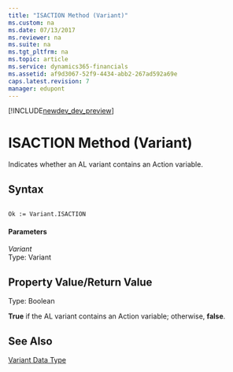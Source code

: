 ```yaml
---
title: "ISACTION Method (Variant)"
ms.custom: na
ms.date: 07/13/2017
ms.reviewer: na
ms.suite: na
ms.tgt_pltfrm: na
ms.topic: article
ms.service: dynamics365-financials
ms.assetid: af9d3067-52f9-4434-abb2-267ad592a69e
caps.latest.revision: 7
manager: edupont
---
```


[!INCLUDE[newdev_dev_preview](../includes/newdev_dev_preview.md)]

# ISACTION Method (Variant)
Indicates whether an AL variant contains an Action variable.  
  
## Syntax  
  
```  
  
Ok := Variant.ISACTION  
```  
  
#### Parameters  
 *Variant*  
 Type: Variant  
  
## Property Value/Return Value  
 Type: Boolean  
  
 **True** if the AL variant contains an Action variable; otherwise, **false**.  
  
## See Also  
 [Variant Data Type](../datatypes/devenv-variant-data-type.md)